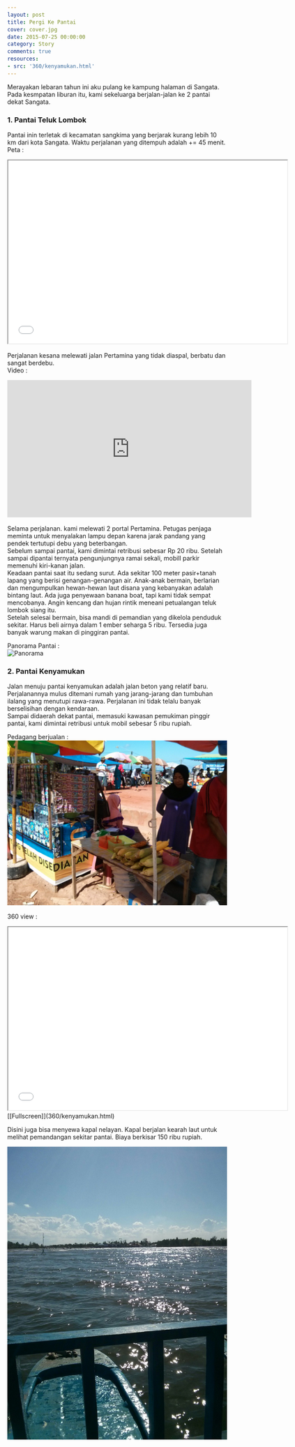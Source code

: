 ```yaml
---
layout: post
title: Pergi Ke Pantai
cover: cover.jpg
date: 2015-07-25 00:00:00
category: Story
comments: true
resources:
- src: '360/kenyamukan.html'
---
```


Merayakan lebaran tahun ini aku pulang ke kampung halaman di Sangata. Pada kesmpatan liburan itu, kami sekeluarga berjalan-jalan ke 2 pantai dekat Sangata.  

### 1. Pantai Teluk Lombok ###
Pantai inin terletak di kecamatan sangkima yang berjarak kurang lebih 10 km dari kota Sangata. Waktu perjalanan yang ditempuh adalah += 45 menit.  
Peta :   

<iframe src='map.html' width="640" height="420"></iframe>

Perjalanan kesana melewati jalan Pertamina yang tidak diaspal, berbatu dan sangat berdebu.   
Video :   

<iframe width="560" height="315" src="https://www.youtube.com/embed/ilxghCGZ-ss" frameborder="0" allowfullscreen="allowfullscreen"></iframe>


Selama perjalanan. kami melewati 2 portal Pertamina. Petugas penjaga meminta untuk menyalakan lampu depan karena jarak pandang yang pendek tertutupi debu yang beterbangan.  
Sebelum sampai pantai, kami dimintai retribusi sebesar Rp 20 ribu. Setelah sampai dipantai ternyata pengunjungnya ramai sekali, mobill parkir memenuhi kiri-kanan jalan.  
Keadaan pantai saat itu sedang surut. Ada sekitar 100 meter pasir+tanah lapang yang berisi genangan-genangan air. Anak-anak bermain, berlarian dan mengumpulkan hewan-hewan laut disana yang kebanyakan adalah bintang laut. Ada juga penyewaan banana boat, tapi kami tidak sempat mencobanya. Angin kencang dan hujan rintik meneani petualangan teluk lombok siang itu.   
Setelah selesai bermain, bisa mandi di pemandian yang dikelola penduduk sekitar. Harus beli airnya dalam 1 ember seharga 5 ribu. Tersedia juga banyak warung makan di pinggiran pantai.

Panorama Pantai :   
![Panorama](tl_pano.jpg)

### 2. Pantai Kenyamukan ###
Jalan menuju pantai kenyamukan adalah jalan beton yang relatif baru. Perjalanannya mulus ditemani rumah yang jarang-jarang dan tumbuhan ilalang yang menutupi rawa-rawa. Perjalanan ini tidak telalu banyak berselisihan dengan kendaraan.   
Sampai didaerah dekat pantai, memasuki kawasan pemukiman pinggir pantai, kami dimintai retribusi untuk mobil sebesar 5 ribu rupiah.

Pedagang berjualan :
![Pedagang](pedagang_kenyamukan.jpg)

360 view :   
<iframe width="640" height="420" src='360/kenyamukan.html'></iframe>   
[[Fullscreen]](360/kenyamukan.html)   


Disini juga bisa menyewa kapal nelayan. Kapal berjalan kearah laut untuk melihat pemandangan sekitar pantai. Biaya berkisar 150 ribu rupiah.

![Kapal](kapal.jpg)
